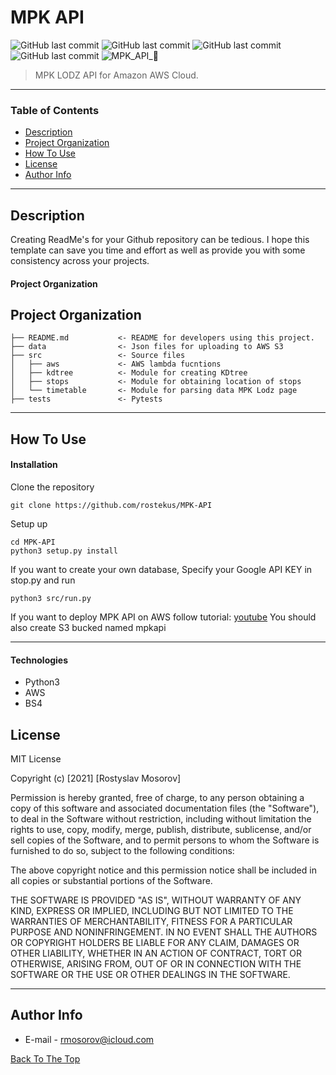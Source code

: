 # MPK API
![GitHub last commit](https://img.shields.io/github/languages/count/rostekus/MPK-API) ![GitHub last commit](https://img.shields.io/apm/l/vim-mode)
![GitHub last commit](https://img.shields.io/tokei/lines/github/rostekus/MPK-API) ![GitHub last commit](https://img.shields.io/github/last-commit/rostekus/MPK-API)
![MPK_API_🚌](https://user-images.githubusercontent.com/34031791/155426157-4108fb34-3576-4f27-ba6f-c153ff8b4f7f.png)


> MPK LODZ API for Amazon AWS Cloud.
> 

---

### Table of Contents

- [Description](#description)
- [Project Organization](#project-organization)
- [How To Use](#how-to-use)
- [License](#license)
- [Author Info](#author-info)

---

## Description

Creating ReadMe's for your Github repository can be tedious.  I hope this template can save you time and effort as well as provide you with some consistency across your projects.
#### Project Organization
Project Organization
------------

    ├── README.md           <- README for developers using this project.
    ├── data                <- Json files for uploading to AWS S3
    ├── src                 <- Source files
    │   ├── aws             <- AWS lambda fucntions 
    │   ├── kdtree          <- Module for creating KDtree
    │   ├── stops           <- Module for obtaining location of stops
    │   └── timetable       <- Module for parsing data MPK Lodz page
    ├── tests               <- Pytests
    
---
## How To Use

#### Installation
Clone the repository
```
git clone https://github.com/rostekus/MPK-API
```
Setup up
```
cd MPK-API
python3 setup.py install
```
If you want to create your own database,
Specify your Google API KEY in stop.py and run
```
python3 src/run.py
```
If you want to deploy MPK API on AWS follow tutorial:
[youtube](https://www.youtube.com/watch?v=M91vXdjve7A)
You should also create S3 bucked named mpkapi

---
    
#### Technologies

- Python3
- AWS
- BS4

## License

MIT License

Copyright (c) [2021] [Rostyslav Mosorov]

Permission is hereby granted, free of charge, to any person obtaining a copy
of this software and associated documentation files (the "Software"), to deal
in the Software without restriction, including without limitation the rights
to use, copy, modify, merge, publish, distribute, sublicense, and/or sell
copies of the Software, and to permit persons to whom the Software is
furnished to do so, subject to the following conditions:

The above copyright notice and this permission notice shall be included in all
copies or substantial portions of the Software.

THE SOFTWARE IS PROVIDED "AS IS", WITHOUT WARRANTY OF ANY KIND, EXPRESS OR
IMPLIED, INCLUDING BUT NOT LIMITED TO THE WARRANTIES OF MERCHANTABILITY,
FITNESS FOR A PARTICULAR PURPOSE AND NONINFRINGEMENT. IN NO EVENT SHALL THE
AUTHORS OR COPYRIGHT HOLDERS BE LIABLE FOR ANY CLAIM, DAMAGES OR OTHER
LIABILITY, WHETHER IN AN ACTION OF CONTRACT, TORT OR OTHERWISE, ARISING FROM,
OUT OF OR IN CONNECTION WITH THE SOFTWARE OR THE USE OR OTHER DEALINGS IN THE
SOFTWARE.

---

## Author Info

- E-mail - [rmosorov@icloud.com](rmosorov@icloud.com)


[Back To The Top](#read-me-template)
